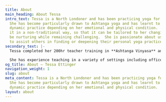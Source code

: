 ```yaml
---
title: About
main_heading: About Tessa
intro_text: Tessa is a North Londoner and has been practicing yoga for many years.
  She has become particularly drawn to Ashtanga yoga and has learnt to adapt this
  dynamic practice depending on her emotional and physical condition.  She approaches
  it in a non-traditional way, so that it can be tailored to her changing needs and
  be nurturing while remaining challenging.  She is passionate about using this approach
  to assist others in finding or deepening their personal yoga practice and approach.
secondary_text: |-
  Tessa completed her 200hr teacher training in **Ashtanga Vinyasa** and **Rocket yoga** in June 2014 and has since undertaken further advanced trainings in Yin & Yang yoga, practical anatomy & adjustments, yoga for addictions and from April 2017 Mandala Vinyasa.  This equips her to teach the more energetic styles of Ashtanga, Vinyasa and Rocket yoga, together with some restorative postures.

  She has experience teaching in a variety of settings including offices, prison, studios and gyms. She teaches several public yoga classes in various Virgin Active gyms around London, where she additionally teaches AntiGravity Yoga, a form of aerial yoga and fitness. She particularly enjoys teaching private yoga lessons of all levels in Crouch End, North London.
og_title: About — Tessa Ettinger
navigation_weight: 1
slug: about
meta_content: Tessa is a North Londoner and has been practicing yoga for many years.
  She has become particularly drawn to Ashtanga yoga and has learnt to adapt this
  dynamic practice depending on her emotional and physical condition.
layout: about
---
```


<!-- do not add any text to this box directly, use the fields below instead -->